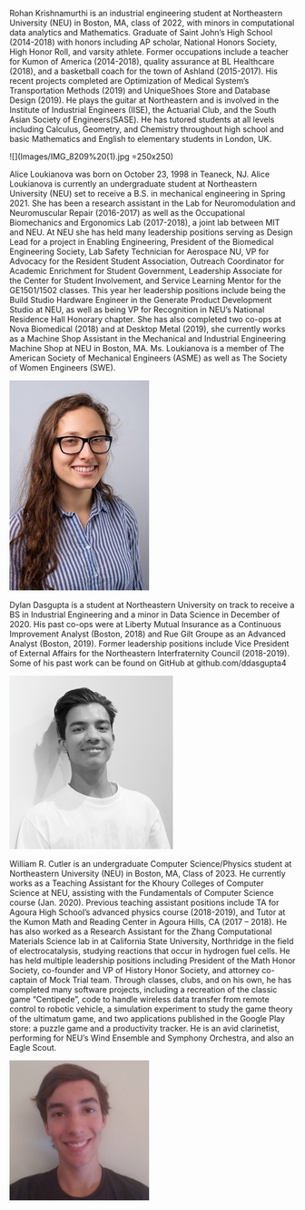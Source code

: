 
Rohan Krishnamurthi is an industrial engineering student at Northeastern University (NEU) in Boston, MA, class of 2022, with minors
in computational data analytics and Mathematics. Graduate of Saint John’s High School (2014-2018) with honors including AP scholar, 
National Honors Society, High Honor Roll, and varsity athlete. Former occupations include a teacher for Kumon of America (2014-2018), 
quality assurance at BL Healthcare (2018), and a basketball coach for the town of Ashland (2015-2017). His recent projects completed 
are Optimization of Medical System’s Transportation Methods (2019) and UniqueShoes Store and Database Design (2019). He plays the 
guitar at Northeastern and is involved in the Institute of Industrial Engineers (IISE), the Actuarial Club, and the South Asian Society 
of Engineers(SASE). He has tutored students at all levels including Calculus, Geometry, and Chemistry throughout high school and basic
Mathematics and English to elementary students in London, UK. 

![](Images/IMG_8209%20(1).jpg =250x250)



Alice Loukianova was born on October 23, 1998 in Teaneck, NJ.  Alice Loukianova is currently an undergraduate student at Northeastern University (NEU) set to receive a B.S. in mechanical engineering in Spring 2021. She has been a research assistant in the Lab for Neuromodulation and Neuromuscular Repair (2016-2017) as well as the Occupational Biomechanics and Ergonomics Lab (2017-2018), a joint lab between MIT and NEU. At NEU she has held many leadership positions serving as Design Lead for a project in Enabling Engineering, President of the Biomedical Engineering Society, Lab Safety Technician for Aerospace NU, VP for Advocacy for the Resident Student Association, Outreach Coordinator for Academic Enrichment for Student Government, Leadership Associate for the Center for Student Involvement, and Service Learning Mentor for the GE1501/1502 classes. This year her leadership positions include being the Build Studio Hardware Engineer in the Generate Product Development Studio at NEU, as well as being VP for Recognition in NEU’s National Residence Hall Honorary chapter. She has also completed two co-ops at Nova Biomedical (2018) and at Desktop Metal (2019), she currently works as a Machine Shop Assistant in the Mechanical and Industrial Engineering Machine Shop at NEU in Boston, MA. Ms. Loukianova is a member of The American Society of Mechanical Engineers (ASME) as well as The Society of Women Engineers (SWE). 

![](Images/AliceLoukioanova.jpg)



Dylan Dasgupta is a student at Northeastern University on track to receive a BS in Industrial Engineering and a minor in Data Science in December of 2020. His past co-ops were at Liberty Mutual Insurance as a Continuous Improvement Analyst (Boston, 2018) and Rue Gilt Groupe as an Advanced Analyst (Boston, 2019). Former leadership positions include Vice President of External Affairs for the Northeastern Interfraternity Council (2018-2019). Some of his past work can be found on GitHub at github.com/ddasgupta4

![](Images/DylanDasgupta.png)

William R. Cutler is an undergraduate Computer Science/Physics student at Northeastern University (NEU) in Boston, MA, Class of 2023. He currently works as a Teaching Assistant for the Khoury Colleges of Computer Science at NEU, assisting with the Fundamentals of Computer Science course (Jan. 2020). Previous teaching assistant positions include TA for Agoura High School’s advanced physics course (2018-2019), and Tutor at the Kumon Math and Reading Center in Agoura Hills, CA (2017 – 2018). He has also worked as a Research Assistant for the Zhang Computational Materials Science lab in at California State University, Northridge in the field of electrocatalysis, studying reactions that occur in hydrogen fuel cells. He has held multiple leadership positions including President of the Math Honor Society, co-founder and VP of History Honor Society, and attorney co-captain of Mock Trial team. Through classes, clubs, and on his own, he has completed many software projects, including a recreation of the classic game “Centipede”, code to handle wireless data transfer from remote control to robotic vehicle, a simulation experiment to study the game theory of the ultimatum game, and two applications published in the Google Play store: a puzzle game and a productivity tracker. He is an avid clarinetist, performing for NEU’s Wind Ensemble and Symphony Orchestra, and also an Eagle Scout. 

![](Images/WillCutler.jpg)

